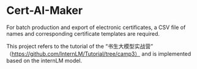 # Cert-AI-Maker

For batch production and export of electronic certificates, a CSV file of names and corresponding certificate templates are required.

This project refers to the tutorial of the “书生大模型实战营” （https://github.com/InternLM/Tutorial/tree/camp3） and is implemented based on the internLM model.

